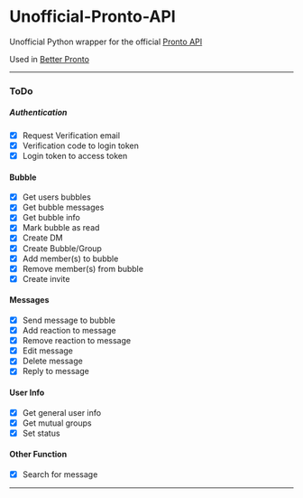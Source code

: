 # Unofficial-Pronto-API

Unofficial Python wrapper for the official [Pronto API](https://developers.pronto.io/docs/pronto-api/f6c46f99eac74-pronto-api)

Used in [Better Pronto](https://github.com/Society451/Better-Pronto)

---- 
### ToDo

##### Authentication
- [x] Request Verification email
- [x] Verification code to login token
- [x] Login token to access token

#### Bubble
- [x] Get users bubbles
- [x] Get bubble messages
- [x] Get bubble info
- [x] Mark bubble as read
- [x] Create DM
- [x] Create Bubble/Group
- [x] Add member(s) to bubble
- [x] Remove member(s) from bubble
- [x] Create invite

#### Messages
- [x] Send message to bubble
- [x] Add reaction to message
- [x] Remove reaction to message
- [x] Edit message
- [x] Delete message
- [x] Reply to message

#### User Info
- [x] Get general user info
- [x] Get mutual groups
- [x] Set status

#### Other Function
- [x] Search for message
----
